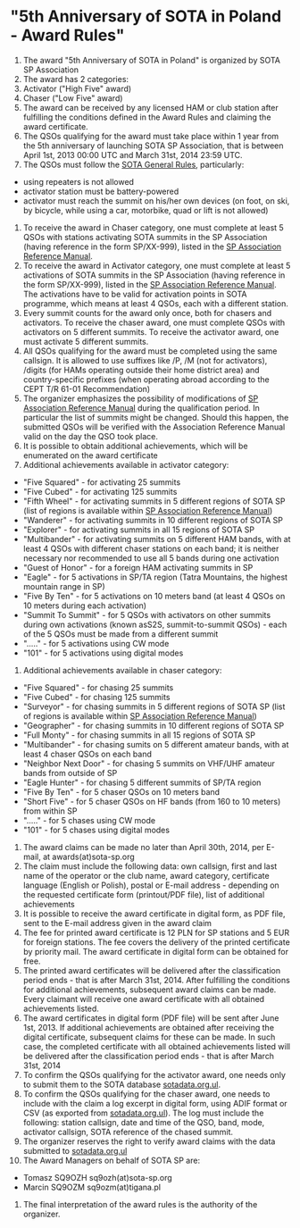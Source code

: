 # "5th Anniversary of SOTA in Poland - Award Rules"

1. The award "5th Anniversary of SOTA in Poland" is organized by SOTA SP Association
1. The award has 2 categories:
  1. Activator ("High Five" award)
  2. Chaser ("Low Five" award)
1. The award can be received by any licensed HAM or club station after fulfilling the conditions defined in the Award Rules and claiming the award certificate.
1. The QSOs qualifying for the award must take place within 1 year from the 5th anniversary of launching SOTA SP Association, that is between April 1st, 2013 00:00 UTC and March 31st, 2014 23:59 UTC.
1. The QSOs must follow the [SOTA General Rules](http://www.sota.org.uk/docs/SOTA-General-Rules-1.16.pdf), particularly:
  * using repeaters is not allowed
  * activator station must be battery-powered
  * activator must reach the summit on his/her own devices (on foot, on ski, by bicycle, while using a car, motorbike, quad or lift is not allowed)
1. To receive the award in Chaser category, one must complete at least 5 QSOs with stations activating SOTA summits in the SP Association (having reference in the form SP/XX-999), listed in the [SP Association Reference Manual](http://www.sota.org.uk/docs/ARM-Poland-20080401.pdf).
1. To receive the award in Activator category, one must complete at least 5 activations of SOTA summits in the SP Association (having reference in the form SP/XX-999), listed in the [SP Association Reference Manual](http://www.sota.org.uk/docs/ARM-Poland-20080401.pdf). The activations have to be valid for activation points in SOTA programme, which means at least 4 QSOs, each with a different station.
1. Every summit counts for the award only once, both for chasers and activators. To receive the chaser award, one must complete QSOs with activators on 5 different summits. To receive the activator award, one must activate 5 different summits.
1. All QSOs qualifying for the award must be completed using the same callsign. It is allowed to use suffixes like /P, /M (not for activators), /digits (for HAMs operating outside their home district area) and country-specific prefixes (when operating abroad according to the CEPT T/R 61-01 Recommendation)
1. The organizer emphasizes the possibility of modifications of [SP Association Reference Manual](http://www.sota.org.uk/docs/ARM-Poland-20080401.pdf) during the qualification period. In particular the list of summits might be changed. Should this happen, the submitted QSOs will be verified with the Association Reference Manual valid on the day the QSO took place.
1. It is possible to obtain additional achievements, which will be enumerated on the award certificate
1. Additional achievements available in activator category:
  * "Five Squared" - for activating 25 summits
  * "Five Cubed" - for activating 125 summits
  * "Fifth Wheel" - for activating summits in 5 different regions of SOTA SP (list of regions is available within [SP Association Reference Manual](http://www.sota.org.uk/docs/ARM-Poland-20080401.pdf))
  * "Wanderer" - for activating summits in 10 different regions of SOTA SP
  * "Explorer" - for activating summits in all 15 regions of SOTA SP
  * "Multibander" - for activating summits on 5 different HAM bands, with at least 4 QSOs with different chaser stations on each band; it is neither necessary nor recommended to use all 5 bands during one activation
  * "Guest of Honor" - for a foreign HAM activating summits in SP
  * "Eagle" - for 5 activations in SP/TA region (Tatra Mountains, the highest mountain range in SP)
  * "Five By Ten" - for 5 activations on 10 meters band (at least 4 QSOs on 10 meters during each activation)
  * "Summit To Summit" - for 5 QSOs with activators on other summits during own activations (known asS2S, summit-to-summit QSOs) - each of the 5 QSOs must be made from a different summit
  * "....." - for 5 activations using CW mode
  * "101" - for 5 activations using digital modes
1. Additional achievements available in chaser category:
  * "Five Squared" - for chasing 25 summits
  * "Five Cubed" - for chasing 125 summits
  * "Surveyor" - for chasing summits in 5 different regions of SOTA SP (list of regions is available within [SP Association Reference Manual](http://www.sota.org.uk/docs/ARM-Poland-20080401.pdf))
  * "Geographer" - for chasing summits in 10 different regions of SOTA SP
  * "Full Monty" - for chasing summits in all 15 regions of SOTA SP
  * "Multibander" - for chasing sumits on 5 different amateur bands, with at least 4 chaser QSOs on each band
  * "Neighbor Next Door" - for chasing 5 summits on VHF/UHF amateur bands from outside of SP
  * "Eagle Hunter" - for chasing 5 different summits of SP/TA region
  * "Five By Ten" - for 5 chaser QSOs on 10 meters band
  * "Short Five" - for 5 chaser QSOs on HF bands (from 160 to 10 meters) from within SP
  * "....." - for 5 chases using CW mode
  * "101" - for 5 chases using digital modes
1. The award claims can be made no later than April 30th, 2014, per E-mail, at awards(at)sota-sp.org
1. The claim must include the following data: own callsign, first and last name of the operator or the club name, award category, certificate language (English or Polish), postal or E-mail address - depending on the requested certificate form (printout/PDF file), list of additional achievements
1. It is possible to receive the award certificate in digital form, as PDF file, sent to the E-mail address given in the award claim
1. The fee for printed award certificate is 12 PLN for SP stations and 5 EUR for foreign stations. The fee covers the delivery of the printed certificate by priority mail. The award certificate in digital form can be obtained for free.
1. The printed award certificates will be delivered after the classification period ends - that is after March 31st, 2014. After fulfilling the conditions for additional achievements, subsequent award claims can be made. Every claimant will receive one award certificate with all obtained achievements listed.
1. The award certificates in digital form (PDF file) will be sent after June 1st, 2013. If additional achievements are obtained after receiving the digital certificate, subsequent claims for these can be made. In such case, the completed certificate with all obtained achievements listed will be delivered after the classification period ends - that is after March 31st, 2014
1. To confirm the QSOs qualifying for the activator award, one needs only to submit them to the SOTA database [sotadata.org.ul](http://sotadata.org.uk/).
1. To confirm the QSOs qualifying for the chaser award, one needs to include with the claim a log excerpt in digital form, using ADIF format or CSV (as exported from [sotadata.org.ul](http://sotadata.org.uk/)). The log must include the following: station callsign, date and time of the QSO, band, mode, activator callsign,
SOTA reference of the chased summit.
1. The organizer reserves the right to verify award claims with the data submitted to [sotadata.org.ul](http://sotadata.org.uk/)
1. The Award Managers on behalf of SOTA SP are:
 * Tomasz SQ9OZH sq9ozh(at)sota-sp.org
 * Marcin SQ9OZM sq9ozm(at)tigana.pl
1. The final interpretation of the award rules is the authority of the organizer.